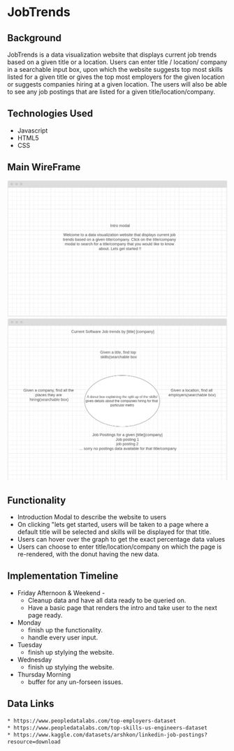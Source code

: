# JobTrends

## Background 
JobTrends is a data visualization website that displays current job trends based on a given title or a location. Users can enter title / location/ company in a searchable input box, upon which the website suggests top most skills listed for a given title or gives the top most employers for the given location or suggests companies hiring at a given location. The users will also be able to see any job postings that are listed for a given title/location/company.

## Technologies Used
* Javascript
* HTML5
* CSS

## Main WireFrame
![plot](./imgs/wireframe1.png)
![plot](./imgs/wireframe2.png)

## Functionality
* Introduction Modal to describe the website to users
* On clicking "lets get started, users will be taken to a page where a default title will be selected and skills will be displayed for that title.
* Users can hover over the graph to get the exact percentage data values
* Users can choose to enter title/location/company on which the page is re-rendered, with the donut having the new data.

## Implementation Timeline
* Friday Afternoon & Weekend - 
    * Cleanup data and have all data ready to be queried on. 
    * Have a basic page that renders the intro and take user to the next page ready.
* Monday
    * finish up the functionality.
    * handle every user input.
* Tuesday
    * finish up stylying the website.
* Wednesday
    * finish up stylying the website.
* Thursday Morning
    * buffer for any un-forseen issues.

## Data Links 
    * https://www.peopledatalabs.com/top-employers-dataset
    * https://www.peopledatalabs.com/top-skills-us-engineers-dataset
    * https://www.kaggle.com/datasets/arshkon/linkedin-job-postings?resource=download